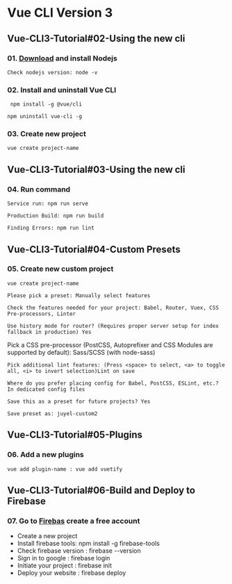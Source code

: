 # Vue CLI Version 3

## Vue-CLI3-Tutorial#02-Using the new cli

### 01. [Download](https://nodejs.org/en/download/) and install Nodejs 
```
Check nodejs version: node -v
```
### 02. Install and uninstall Vue CLI
```
 npm install -g @vue/cli
```
```
npm uninstall vue-cli -g 
```
### 03. Create new project
```
vue create project-name 
```
## Vue-CLI3-Tutorial#03-Using the new cli
### 04. Run command
```
Service run: npm run serve
```
```
Production Build: npm run build
```
```
Finding Errors: npm run lint
```
## Vue-CLI3-Tutorial#04-Custom Presets
### 05. Create new custom project
```
vue create project-name
```
```
Please pick a preset: Manually select features
```
```
Check the features needed for your project: Babel, Router, Vuex, CSS Pre-processors, Linter
```
```
Use history mode for router? (Requires proper server setup for index fallback in production) Yes
```
<p>
Pick a CSS pre-processor (PostCSS, Autoprefixer and CSS Modules are supported by default): Sass/SCSS (with node-sass)
</p>

```
Pick additional lint features: (Press <space> to select, <a> to toggle all, <i> to invert selection)Lint on save
```
```
Where do you prefer placing config for Babel, PostCSS, ESLint, etc.? In dedicated config files
```
```
Save this as a preset for future projects? Yes
```
```
Save preset as: juyel-custom2
```
## Vue-CLI3-Tutorial#05-Plugins
### 06. Add a new plugins

```
vue add plugin-name : vue add vuetify
```
## Vue-CLI3-Tutorial#06-Build and Deploy to Firebase
### 07. Go to [Firebas](https://firebase.google.com/) create a free account

- Create a new project
- Install firebase tools: npm install -g firebase-tools
- Check firebase version : firebase --version 
- Sign in to google : firebase login
- Initiate your project : firebase init 
- Deploy your website : firebase deploy

